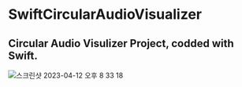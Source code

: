 # SwiftCircularAudioVisualizer

## Circular Audio Visulizer Project, codded with Swift.

![스크린샷 2023-04-12 오후 8 33 18](https://user-images.githubusercontent.com/36729917/231445049-4175d2a7-8192-4b9d-bc8e-072c2a6c437d.png)
